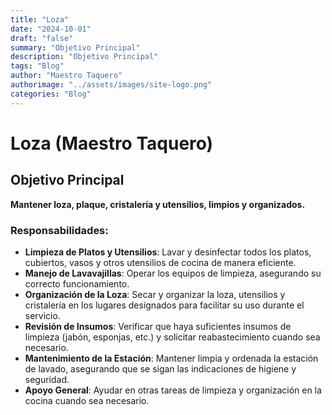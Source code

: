 ```yaml
---
title: "Loza"
date: "2024-10-01"
draft: "false"
summary: "Objetivo Principal"
description: "Objetivo Principal"
tags: "Blog"
author: "Maestro Taquero"
authorimage: "../assets/images/site-logo.png"
categories: "Blog"
---
```

# Loza (Maestro Taquero)

## Objetivo Principal
**Mantener loza, plaque, cristalería y utensilios, limpios y organizados.**

### Responsabilidades:

- **Limpieza de Platos y Utensilios**: Lavar y desinfectar todos los platos, cubiertos, vasos y otros utensilios de cocina de manera eficiente.
- **Manejo de Lavavajillas**: Operar los equipos de limpieza, asegurando su correcto funcionamiento.
- **Organización de la Loza**: Secar y organizar la loza, utensilios y cristalería en los lugares designados para facilitar su uso durante el servicio.
- **Revisión de Insumos**: Verificar que haya suficientes insumos de limpieza (jabón, esponjas, etc.) y solicitar reabastecimiento cuando sea necesario.
- **Mantenimiento de la Estación**: Mantener limpia y ordenada la estación de lavado, asegurando que se sigan las indicaciones de higiene y seguridad.
- **Apoyo General**: Ayudar en otras tareas de limpieza y organización en la cocina cuando sea necesario.
